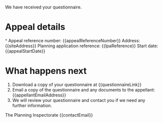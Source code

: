 We have received your questionnaire.

# Appeal details

^ Appeal reference number: {{appealReferenceNumber}}
Address: {{siteAddress}}
Planning application reference: {{lpaReference}}
Start date: {{appealStartDate}}

# What happens next

1. Download a copy of your questionnaire at {{questionnaireLink}}
2. Email a copy of the questionnaire and any documents to the appellant: {{appellantEmailAddress}}
3. We will review your questionnaire and contact you if we need any further information.

The Planning Inspectorate
{{contactEmail}}
